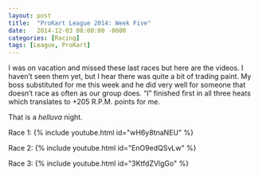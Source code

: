 ```yaml
---
layout: post
title:  "ProKart League 2014: Week Five"
date:   2014-12-03 08:00:00 -0600
categories: [Racing]
tags: [League, ProKart]
---
```


I was on vacation and missed these last races but here are the videos. I haven’t seen them yet, but I hear there was quite a bit of trading paint. My boss substituted for me this week and he did very well for someone that doesn’t race as often as our group does. “I” finished first in all three heats which translates to +205 R.P.M. points for me.

That is a *helluva* night.

Race 1:
{% include youtube.html id="wH6y8tnaNEU" %}

Race 2:
{% include youtube.html id="EnO9edQSvLw" %}

Race 3:
{% include youtube.html id="3KtfdZVlgGo" %}
